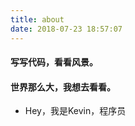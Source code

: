 ```yaml
---
title: about
date: 2018-07-23 18:57:07
---
```


#### 写写代码，看看风景。
#### 世界那么大，我想去看看。

- Hey，我是Kevin，程序员
